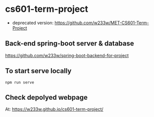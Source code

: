 # cs601-term-project
* deprecated version: https://github.com/w233w/MET-CS601-Term-Project

## Back-end spring-boot server & database
https://github.com/w233w/spring-boot-backend-for-project

## To start serve locally
```console
npm run serve
```

## Check depolyed webpage
At: https://w233w.github.io/cs601-term-project/
